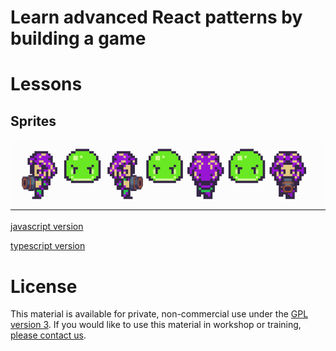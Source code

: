# Learn advanced React patterns by building a game

# Lessons

## Sprites

![sprites animation](https://raw.githubusercontent.com/react-dev-camp/react-game-dev-course/master/lessons/1_sprites/assets/sprites.gif)

[javascript version](https://codesandbox.io/s/github/react-dev-camp/react-game-dev-course/tree/master/lessons/1_sprites/javascript)

[typescript version](https://codesandbox.io/s/github/react-dev-camp/react-game-dev-course/tree/master/lessons/1_sprites/typescript)

# License

This material is available for private, non-commercial use under the [GPL version 3](http://www.gnu.org/licenses/gpl-3.0-standalone.html). If you would like to use this material in workshop or training, [please contact us](mailto:hello@react.camp).
